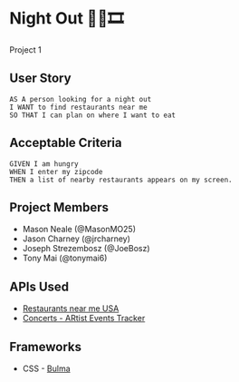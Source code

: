 #  Night Out 🍝🍹🎞️

Project 1

## User Story

```
AS A person looking for a night out
I WANT to find restaurants near me
SO THAT I can plan on where I want to eat
```

## Acceptable Criteria

```
GIVEN I am hungry
WHEN I enter my zipcode
THEN a list of nearby restaurants appears on my screen.

```


## Project Members 
* Mason Neale (@MasonMO25)
* Jason Charney (@jrcharney)
* Joseph Strezembosz (@JoeBosz)
* Tony Mai (@tonymai6)


## APIs Used
* [Restaurants near me USA](https://rapidapi.com/makingdatameaningful/api/restaurants-near-me-usa/)
* [Concerts - ARtist Events Tracker](https://rapidapi.com/s.mahmoud97/api/concerts-artists-events-tracker/)


## Frameworks

* CSS - [Bulma](https://bulma.io/)
